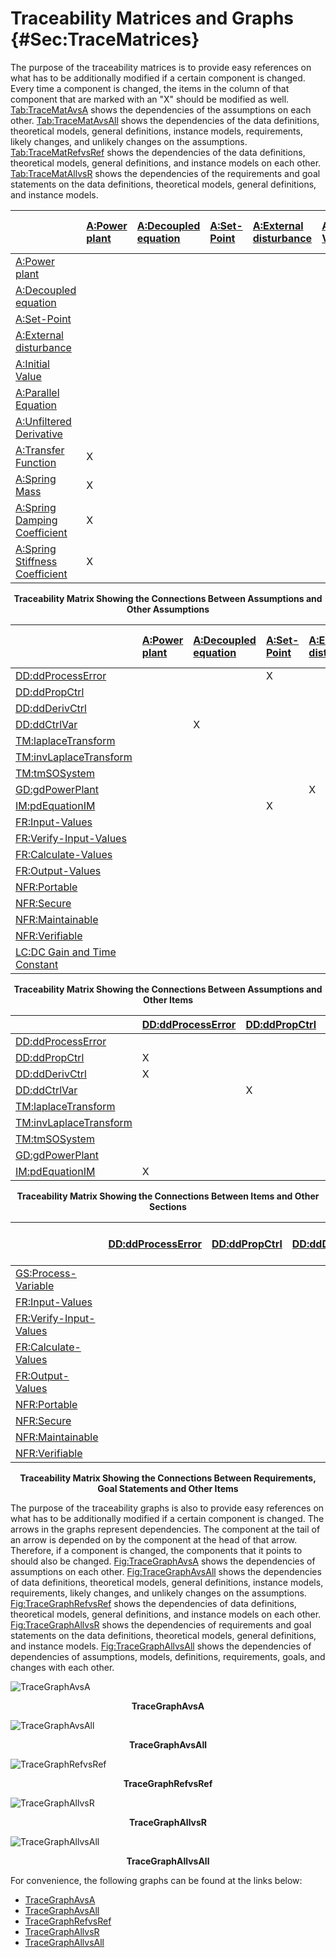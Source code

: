 # Traceability Matrices and Graphs {#Sec:TraceMatrices}

The purpose of the traceability matrices is to provide easy references on what has to be additionally modified if a certain component is changed. Every time a component is changed, the items in the column of that component that are marked with an "X" should be modified as well. [Tab:TraceMatAvsA](./SecTraceMatrices.md#Table:TraceMatAvsA) shows the dependencies of the assumptions on each other. [Tab:TraceMatAvsAll](./SecTraceMatrices.md#Table:TraceMatAvsAll) shows the dependencies of the data definitions, theoretical models, general definitions, instance models, requirements, likely changes, and unlikely changes on the assumptions. [Tab:TraceMatRefvsRef](./SecTraceMatrices.md#Table:TraceMatRefvsRef) shows the dependencies of the data definitions, theoretical models, general definitions, and instance models on each other. [Tab:TraceMatAllvsR](./SecTraceMatrices.md#Table:TraceMatAllvsR) shows the dependencies of the requirements and goal statements on the data definitions, theoretical models, general definitions, and instance models.

<div id="Table:TraceMatAvsA"></div>

|                                                                      |[A:Power plant](./SecAssumps.md#pwrPlant)|[A:Decoupled equation](./SecAssumps.md#decoupled)|[A:Set-Point](./SecAssumps.md#setPoint)|[A:External disturbance](./SecAssumps.md#externalDisturb)|[A:Initial Value](./SecAssumps.md#initialValue)|[A:Parallel Equation](./SecAssumps.md#parallelEq)|[A:Unfiltered Derivative](./SecAssumps.md#unfilteredDerivative)|[A:Transfer Function](./SecAssumps.md#pwrPlantTxFnx)|[A:Spring Mass](./SecAssumps.md#massSpring)|[A:Spring Damping Coefficient](./SecAssumps.md#dampingCoeffSpring)|[A:Spring Stiffness Coefficient](./SecAssumps.md#stiffnessCoeffSpring)|
|:---------------------------------------------------------------------|:----------------------------------------|:------------------------------------------------|:--------------------------------------|:--------------------------------------------------------|:----------------------------------------------|:------------------------------------------------|:--------------------------------------------------------------|:---------------------------------------------------|:------------------------------------------|:-----------------------------------------------------------------|:---------------------------------------------------------------------|
|[A:Power plant](./SecAssumps.md#pwrPlant)                             |                                         |                                                 |                                       |                                                         |                                               |                                                 |                                                               |                                                    |                                           |                                                                  |                                                                      |
|[A:Decoupled equation](./SecAssumps.md#decoupled)                     |                                         |                                                 |                                       |                                                         |                                               |                                                 |                                                               |                                                    |                                           |                                                                  |                                                                      |
|[A:Set-Point](./SecAssumps.md#setPoint)                               |                                         |                                                 |                                       |                                                         |                                               |                                                 |                                                               |                                                    |                                           |                                                                  |                                                                      |
|[A:External disturbance](./SecAssumps.md#externalDisturb)             |                                         |                                                 |                                       |                                                         |                                               |                                                 |                                                               |                                                    |                                           |                                                                  |                                                                      |
|[A:Initial Value](./SecAssumps.md#initialValue)                       |                                         |                                                 |                                       |                                                         |                                               |                                                 |                                                               |                                                    |                                           |                                                                  |                                                                      |
|[A:Parallel Equation](./SecAssumps.md#parallelEq)                     |                                         |                                                 |                                       |                                                         |                                               |                                                 |                                                               |                                                    |                                           |                                                                  |                                                                      |
|[A:Unfiltered Derivative](./SecAssumps.md#unfilteredDerivative)       |                                         |                                                 |                                       |                                                         |                                               |                                                 |                                                               |                                                    |                                           |                                                                  |                                                                      |
|[A:Transfer Function](./SecAssumps.md#pwrPlantTxFnx)                  |X                                        |                                                 |                                       |                                                         |                                               |                                                 |                                                               |                                                    |                                           |                                                                  |                                                                      |
|[A:Spring Mass](./SecAssumps.md#massSpring)                           |X                                        |                                                 |                                       |                                                         |                                               |                                                 |                                                               |                                                    |                                           |                                                                  |                                                                      |
|[A:Spring Damping Coefficient](./SecAssumps.md#dampingCoeffSpring)    |X                                        |                                                 |                                       |                                                         |                                               |                                                 |                                                               |                                                    |                                           |                                                                  |                                                                      |
|[A:Spring Stiffness Coefficient](./SecAssumps.md#stiffnessCoeffSpring)|X                                        |                                                 |                                       |                                                         |                                               |                                                 |                                                               |                                                    |                                           |                                                                  |                                                                      |

**<p align="center">Traceability Matrix Showing the Connections Between Assumptions and Other Assumptions</p>**

<div id="Table:TraceMatAvsAll"></div>

|                                                            |[A:Power plant](./SecAssumps.md#pwrPlant)|[A:Decoupled equation](./SecAssumps.md#decoupled)|[A:Set-Point](./SecAssumps.md#setPoint)|[A:External disturbance](./SecAssumps.md#externalDisturb)|[A:Initial Value](./SecAssumps.md#initialValue)|[A:Parallel Equation](./SecAssumps.md#parallelEq)|[A:Unfiltered Derivative](./SecAssumps.md#unfilteredDerivative)|[A:Transfer Function](./SecAssumps.md#pwrPlantTxFnx)|[A:Spring Mass](./SecAssumps.md#massSpring)|[A:Spring Damping Coefficient](./SecAssumps.md#dampingCoeffSpring)|[A:Spring Stiffness Coefficient](./SecAssumps.md#stiffnessCoeffSpring)|
|:-----------------------------------------------------------|:----------------------------------------|:------------------------------------------------|:--------------------------------------|:--------------------------------------------------------|:----------------------------------------------|:------------------------------------------------|:--------------------------------------------------------------|:---------------------------------------------------|:------------------------------------------|:-----------------------------------------------------------------|:---------------------------------------------------------------------|
|[DD:ddProcessError](./SecDDs.md#DD:ddProcessError)          |                                         |                                                 |X                                      |                                                         |X                                              |                                                 |                                                               |                                                    |                                           |                                                                  |                                                                      |
|[DD:ddPropCtrl](./SecDDs.md#DD:ddPropCtrl)                  |                                         |                                                 |                                       |                                                         |                                               |                                                 |                                                               |                                                    |                                           |                                                                  |                                                                      |
|[DD:ddDerivCtrl](./SecDDs.md#DD:ddDerivCtrl)                |                                         |                                                 |                                       |                                                         |                                               |                                                 |X                                                              |                                                    |                                           |                                                                  |                                                                      |
|[DD:ddCtrlVar](./SecDDs.md#DD:ddCtrlVar)                    |                                         |X                                                |                                       |                                                         |                                               |X                                                |                                                               |                                                    |                                           |                                                                  |                                                                      |
|[TM:laplaceTransform](./SecTMs.md#TM:laplaceTransform)      |                                         |                                                 |                                       |                                                         |                                               |                                                 |                                                               |                                                    |                                           |                                                                  |                                                                      |
|[TM:invLaplaceTransform](./SecTMs.md#TM:invLaplaceTransform)|                                         |                                                 |                                       |                                                         |                                               |                                                 |                                                               |                                                    |                                           |                                                                  |                                                                      |
|[TM:tmSOSystem](./SecTMs.md#TM:tmSOSystem)                  |                                         |                                                 |                                       |                                                         |                                               |                                                 |                                                               |X                                                   |                                           |                                                                  |                                                                      |
|[GD:gdPowerPlant](./SecGDs.md#GD:gdPowerPlant)              |                                         |                                                 |                                       |X                                                        |                                               |                                                 |                                                               |                                                    |X                                          |X                                                                 |X                                                                     |
|[IM:pdEquationIM](./SecIMs.md#IM:pdEquationIM)              |                                         |                                                 |X                                      |                                                         |                                               |                                                 |                                                               |                                                    |                                           |                                                                  |                                                                      |
|[FR:Input-Values](./SecFRs.md#inputValues)                  |                                         |                                                 |                                       |                                                         |                                               |                                                 |                                                               |                                                    |                                           |                                                                  |                                                                      |
|[FR:Verify-Input-Values](./SecFRs.md#verifyInputs)          |                                         |                                                 |                                       |                                                         |                                               |                                                 |                                                               |                                                    |                                           |                                                                  |                                                                      |
|[FR:Calculate-Values](./SecFRs.md#calculateValues)          |                                         |                                                 |                                       |                                                         |                                               |                                                 |                                                               |                                                    |                                           |                                                                  |                                                                      |
|[FR:Output-Values](./SecFRs.md#outputValues)                |                                         |                                                 |                                       |                                                         |                                               |                                                 |                                                               |                                                    |                                           |                                                                  |                                                                      |
|[NFR:Portable](./SecNFRs.md#portability)                    |                                         |                                                 |                                       |                                                         |                                               |                                                 |                                                               |                                                    |                                           |                                                                  |                                                                      |
|[NFR:Secure](./SecNFRs.md#security)                         |                                         |                                                 |                                       |                                                         |                                               |                                                 |                                                               |                                                    |                                           |                                                                  |                                                                      |
|[NFR:Maintainable](./SecNFRs.md#maintainability)            |                                         |                                                 |                                       |                                                         |                                               |                                                 |                                                               |                                                    |                                           |                                                                  |                                                                      |
|[NFR:Verifiable](./SecNFRs.md#verifiability)                |                                         |                                                 |                                       |                                                         |                                               |                                                 |                                                               |                                                    |                                           |                                                                  |                                                                      |
|[LC:DC Gain and Time Constant](./SecLCs.md#likeChgPP)       |                                         |                                                 |                                       |                                                         |                                               |                                                 |                                                               |                                                    |X                                          |X                                                                 |X                                                                     |

**<p align="center">Traceability Matrix Showing the Connections Between Assumptions and Other Items</p>**

<div id="Table:TraceMatRefvsRef"></div>

|                                                            |[DD:ddProcessError](./SecDDs.md#DD:ddProcessError)|[DD:ddPropCtrl](./SecDDs.md#DD:ddPropCtrl)|[DD:ddDerivCtrl](./SecDDs.md#DD:ddDerivCtrl)|[DD:ddCtrlVar](./SecDDs.md#DD:ddCtrlVar)|[TM:laplaceTransform](./SecTMs.md#TM:laplaceTransform)|[TM:invLaplaceTransform](./SecTMs.md#TM:invLaplaceTransform)|[TM:tmSOSystem](./SecTMs.md#TM:tmSOSystem)|[GD:gdPowerPlant](./SecGDs.md#GD:gdPowerPlant)|[IM:pdEquationIM](./SecIMs.md#IM:pdEquationIM)|
|:-----------------------------------------------------------|:-------------------------------------------------|:-----------------------------------------|:-------------------------------------------|:---------------------------------------|:-----------------------------------------------------|:-----------------------------------------------------------|:-----------------------------------------|:---------------------------------------------|:---------------------------------------------|
|[DD:ddProcessError](./SecDDs.md#DD:ddProcessError)          |                                                  |                                          |                                            |                                        |X                                                     |                                                            |                                          |                                              |                                              |
|[DD:ddPropCtrl](./SecDDs.md#DD:ddPropCtrl)                  |X                                                 |                                          |                                            |                                        |X                                                     |                                                            |                                          |                                              |                                              |
|[DD:ddDerivCtrl](./SecDDs.md#DD:ddDerivCtrl)                |X                                                 |                                          |                                            |                                        |X                                                     |                                                            |                                          |                                              |                                              |
|[DD:ddCtrlVar](./SecDDs.md#DD:ddCtrlVar)                    |                                                  |X                                         |X                                           |                                        |                                                      |                                                            |                                          |                                              |                                              |
|[TM:laplaceTransform](./SecTMs.md#TM:laplaceTransform)      |                                                  |                                          |                                            |                                        |                                                      |                                                            |                                          |                                              |                                              |
|[TM:invLaplaceTransform](./SecTMs.md#TM:invLaplaceTransform)|                                                  |                                          |                                            |                                        |                                                      |                                                            |                                          |                                              |                                              |
|[TM:tmSOSystem](./SecTMs.md#TM:tmSOSystem)                  |                                                  |                                          |                                            |                                        |                                                      |                                                            |                                          |                                              |                                              |
|[GD:gdPowerPlant](./SecGDs.md#GD:gdPowerPlant)              |                                                  |                                          |                                            |                                        |X                                                     |                                                            |X                                         |                                              |                                              |
|[IM:pdEquationIM](./SecIMs.md#IM:pdEquationIM)              |X                                                 |                                          |                                            |X                                       |                                                      |X                                                           |                                          |X                                             |                                              |

**<p align="center">Traceability Matrix Showing the Connections Between Items and Other Sections</p>**

<div id="Table:TraceMatAllvsR"></div>

|                                                       |[DD:ddProcessError](./SecDDs.md#DD:ddProcessError)|[DD:ddPropCtrl](./SecDDs.md#DD:ddPropCtrl)|[DD:ddDerivCtrl](./SecDDs.md#DD:ddDerivCtrl)|[DD:ddCtrlVar](./SecDDs.md#DD:ddCtrlVar)|[TM:laplaceTransform](./SecTMs.md#TM:laplaceTransform)|[TM:invLaplaceTransform](./SecTMs.md#TM:invLaplaceTransform)|[TM:tmSOSystem](./SecTMs.md#TM:tmSOSystem)|[GD:gdPowerPlant](./SecGDs.md#GD:gdPowerPlant)|[IM:pdEquationIM](./SecIMs.md#IM:pdEquationIM)|[FR:Input-Values](./SecFRs.md#inputValues)|[FR:Verify-Input-Values](./SecFRs.md#verifyInputs)|[FR:Calculate-Values](./SecFRs.md#calculateValues)|[FR:Output-Values](./SecFRs.md#outputValues)|[NFR:Portable](./SecNFRs.md#portability)|[NFR:Secure](./SecNFRs.md#security)|[NFR:Maintainable](./SecNFRs.md#maintainability)|[NFR:Verifiable](./SecNFRs.md#verifiability)|
|:------------------------------------------------------|:-------------------------------------------------|:-----------------------------------------|:-------------------------------------------|:---------------------------------------|:-----------------------------------------------------|:-----------------------------------------------------------|:-----------------------------------------|:---------------------------------------------|:---------------------------------------------|:-----------------------------------------|:-------------------------------------------------|:-------------------------------------------------|:-------------------------------------------|:---------------------------------------|:----------------------------------|:-----------------------------------------------|:-------------------------------------------|
|[GS:Process-Variable](./SecGoalStmt.md#processVariable)|                                                  |                                          |                                            |                                        |                                                      |                                                            |                                          |                                              |                                              |                                          |                                                  |                                                  |                                            |                                        |                                   |                                                |                                            |
|[FR:Input-Values](./SecFRs.md#inputValues)             |                                                  |                                          |                                            |                                        |                                                      |                                                            |                                          |                                              |                                              |                                          |                                                  |                                                  |                                            |                                        |                                   |                                                |                                            |
|[FR:Verify-Input-Values](./SecFRs.md#verifyInputs)     |                                                  |                                          |                                            |                                        |                                                      |                                                            |                                          |                                              |                                              |                                          |                                                  |                                                  |                                            |                                        |                                   |                                                |                                            |
|[FR:Calculate-Values](./SecFRs.md#calculateValues)     |                                                  |                                          |                                            |                                        |                                                      |                                                            |                                          |                                              |X                                             |                                          |                                                  |                                                  |                                            |                                        |                                   |                                                |                                            |
|[FR:Output-Values](./SecFRs.md#outputValues)           |                                                  |                                          |                                            |                                        |                                                      |                                                            |                                          |                                              |X                                             |                                          |                                                  |                                                  |                                            |                                        |                                   |                                                |                                            |
|[NFR:Portable](./SecNFRs.md#portability)               |                                                  |                                          |                                            |                                        |                                                      |                                                            |                                          |                                              |                                              |                                          |                                                  |                                                  |                                            |                                        |                                   |                                                |                                            |
|[NFR:Secure](./SecNFRs.md#security)                    |                                                  |                                          |                                            |                                        |                                                      |                                                            |                                          |                                              |                                              |                                          |                                                  |                                                  |                                            |                                        |                                   |                                                |                                            |
|[NFR:Maintainable](./SecNFRs.md#maintainability)       |                                                  |                                          |                                            |                                        |                                                      |                                                            |                                          |                                              |                                              |                                          |                                                  |                                                  |                                            |                                        |                                   |                                                |                                            |
|[NFR:Verifiable](./SecNFRs.md#verifiability)           |                                                  |                                          |                                            |                                        |                                                      |                                                            |                                          |                                              |                                              |                                          |                                                  |                                                  |                                            |                                        |                                   |                                                |                                            |

**<p align="center">Traceability Matrix Showing the Connections Between Requirements, Goal Statements and Other Items</p>**

The purpose of the traceability graphs is also to provide easy references on what has to be additionally modified if a certain component is changed. The arrows in the graphs represent dependencies. The component at the tail of an arrow is depended on by the component at the head of that arrow. Therefore, if a component is changed, the components that it points to should also be changed. [Fig:TraceGraphAvsA](./SecTraceMatrices.md#Figure:TraceGraphAvsA) shows the dependencies of assumptions on each other. [Fig:TraceGraphAvsAll](./SecTraceMatrices.md#Figure:TraceGraphAvsAll) shows the dependencies of data definitions, theoretical models, general definitions, instance models, requirements, likely changes, and unlikely changes on the assumptions. [Fig:TraceGraphRefvsRef](./SecTraceMatrices.md#Figure:TraceGraphRefvsRef) shows the dependencies of data definitions, theoretical models, general definitions, and instance models on each other. [Fig:TraceGraphAllvsR](./SecTraceMatrices.md#Figure:TraceGraphAllvsR) shows the dependencies of requirements and goal statements on the data definitions, theoretical models, general definitions, and instance models. [Fig:TraceGraphAllvsAll](./SecTraceMatrices.md#Figure:TraceGraphAllvsAll) shows the dependencies of dependencies of assumptions, models, definitions, requirements, goals, and changes with each other.

<div id="Figure:TraceGraphAvsA"></div>

![TraceGraphAvsA](../../../../../traceygraphs/pdcontroller/avsa.svg)

**<p align="center">TraceGraphAvsA</p>**

<div id="Figure:TraceGraphAvsAll"></div>

![TraceGraphAvsAll](../../../../../traceygraphs/pdcontroller/avsall.svg)

**<p align="center">TraceGraphAvsAll</p>**

<div id="Figure:TraceGraphRefvsRef"></div>

![TraceGraphRefvsRef](../../../../../traceygraphs/pdcontroller/refvsref.svg)

**<p align="center">TraceGraphRefvsRef</p>**

<div id="Figure:TraceGraphAllvsR"></div>

![TraceGraphAllvsR](../../../../../traceygraphs/pdcontroller/allvsr.svg)

**<p align="center">TraceGraphAllvsR</p>**

<div id="Figure:TraceGraphAllvsAll"></div>

![TraceGraphAllvsAll](../../../../../traceygraphs/pdcontroller/allvsall.svg)

**<p align="center">TraceGraphAllvsAll</p>**

For convenience, the following graphs can be found at the links below:

- [TraceGraphAvsA](../../../../traceygraphs/pdcontroller/avsa.svg)
- [TraceGraphAvsAll](../../../../traceygraphs/pdcontroller/avsall.svg)
- [TraceGraphRefvsRef](../../../../traceygraphs/pdcontroller/refvsref.svg)
- [TraceGraphAllvsR](../../../../traceygraphs/pdcontroller/allvsr.svg)
- [TraceGraphAllvsAll](../../../../traceygraphs/pdcontroller/allvsall.svg)
